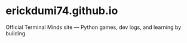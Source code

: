 # erickdumi74.github.io
Official Terminal Minds site — Python games, dev logs, and learning by building.

